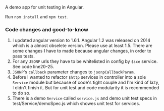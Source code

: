 A demo app for unit testing in Angular.

Run `npm install` and `npm test`.

### Code changes and good-to-know

1. I updated angular version to 1.6.1. Angular 1.2 was released on 2014 which is a almost obselete version. Please use at least 1.5. There are some changes I have to made because angular changes, in order to pass tests.
2. For any `JSONP` urls they have to be whitelisted in config by `$sce` service. See code line20-25.
3. `JSONP`'s `callback` parameter changes to `jsonpCallbackParam`.
4. Before I wanted to refactor `$http` services in controller into a sole `Service` module but because of code's tight couple and I'm kind of lazy, I didn't finish it. But for unit test and code modularity it is recommended to do so.
5. There is a demo `Service` called `service.js` and demo unit test specs in test/Service/demoSpec.js which showes unit test for services.
  